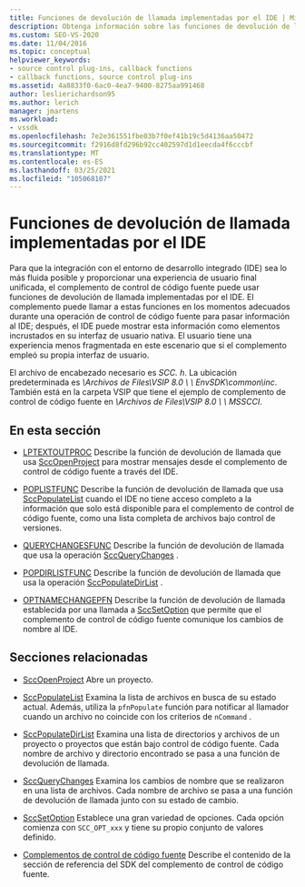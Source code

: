```yaml
---
title: Funciones de devolución de llamada implementadas por el IDE | Microsoft Docs
description: Obtenga información sobre las funciones de devolución de llamada a las que el complemento puede llamar en los momentos adecuados durante una operación de control de código fuente para pasar información al IDE.
ms.custom: SEO-VS-2020
ms.date: 11/04/2016
ms.topic: conceptual
helpviewer_keywords:
- source control plug-ins, callback functions
- callback functions, source control plug-ins
ms.assetid: 4a8833f0-6ac0-4ea7-9400-8275aa991468
author: leslierichardson95
ms.author: lerich
manager: jmartens
ms.workload:
- vssdk
ms.openlocfilehash: 7e2e361551fbe03b7f0ef41b19c5d4136aa50472
ms.sourcegitcommit: f2916d8fd296b92cc402597d1d1eecda4f6cccbf
ms.translationtype: MT
ms.contentlocale: es-ES
ms.lasthandoff: 03/25/2021
ms.locfileid: "105068107"
---
```

# <a name="callback-functions-implemented-by-the-ide"></a>Funciones de devolución de llamada implementadas por el IDE
Para que la integración con el entorno de desarrollo integrado (IDE) sea lo más fluida posible y proporcionar una experiencia de usuario final unificada, el complemento de control de código fuente puede usar funciones de devolución de llamada implementadas por el IDE. El complemento puede llamar a estas funciones en los momentos adecuados durante una operación de control de código fuente para pasar información al IDE; después, el IDE puede mostrar esta información como elementos incrustados en su interfaz de usuario nativa. El usuario tiene una experiencia menos fragmentada en este escenario que si el complemento empleó su propia interfaz de usuario.

 El archivo de encabezado necesario es *SCC. h*. La ubicación predeterminada es *\Archivos de Files\VSIP 8.0 \ \\ EnvSDK\common\inc*. También está en la carpeta VSIP que tiene el ejemplo de complemento de control de código fuente en *\Archivos de Files\VSIP 8.0 \\ \ MSSCCI*.

## <a name="in-this-section"></a>En esta sección
- [LPTEXTOUTPROC](../extensibility/lptextoutproc.md) Describe la función de devolución de llamada que usa [SccOpenProject](../extensibility/sccopenproject-function.md) para mostrar mensajes desde el complemento de control de código fuente a través del IDE.

- [POPLISTFUNC](../extensibility/poplistfunc.md) Describe la función de devolución de llamada que usa [SccPopulateList](../extensibility/sccpopulatelist-function.md) cuando el IDE no tiene acceso completo a la información que solo está disponible para el complemento de control de código fuente, como una lista completa de archivos bajo control de versiones.

- [QUERYCHANGESFUNC](../extensibility/querychangesfunc.md) Describe la función de devolución de llamada que usa la operación [SccQueryChanges](../extensibility/sccquerychanges-function.md) .

- [POPDIRLISTFUNC](../extensibility/popdirlistfunc.md) Describe la función de devolución de llamada que usa la operación [SccPopulateDirList](../extensibility/sccpopulatedirlist-function.md) .

- [OPTNAMECHANGEPFN](../extensibility/optnamechangepfn.md) Describe la función de devolución de llamada establecida por una llamada a [SccSetOption](../extensibility/sccsetoption-function.md) que permite que el complemento de control de código fuente comunique los cambios de nombre al IDE.

## <a name="related-sections"></a>Secciones relacionadas
- [SccOpenProject](../extensibility/sccopenproject-function.md) Abre un proyecto.

- [SccPopulateList](../extensibility/sccpopulatelist-function.md) Examina la lista de archivos en busca de su estado actual. Además, utiliza la `pfnPopulate` función para notificar al llamador cuando un archivo no coincide con los criterios de `nCommand` .

- [SccPopulateDirList](../extensibility/sccpopulatedirlist-function.md) Examina una lista de directorios y archivos de un proyecto o proyectos que están bajo control de código fuente. Cada nombre de archivo y directorio encontrado se pasa a una función de devolución de llamada.

- [SccQueryChanges](../extensibility/sccquerychanges-function.md) Examina los cambios de nombre que se realizaron en una lista de archivos. Cada nombre de archivo se pasa a una función de devolución de llamada junto con su estado de cambio.

- [SccSetOption](../extensibility/sccsetoption-function.md) Establece una gran variedad de opciones. Cada opción comienza con `SCC_OPT_xxx` y tiene su propio conjunto de valores definido.

- [Complementos de control de código fuente](../extensibility/source-control-plug-ins.md) Describe el contenido de la sección de referencia del SDK del complemento de control de código fuente.
